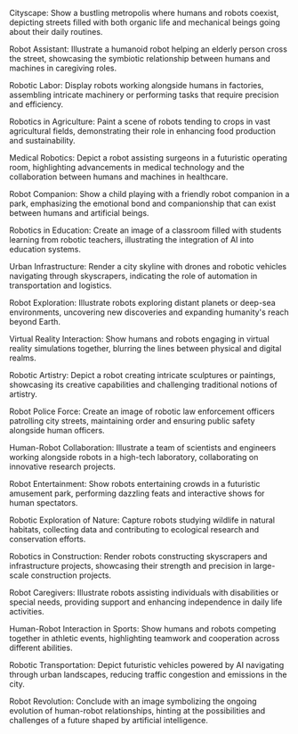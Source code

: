 Cityscape: Show a bustling metropolis where humans and robots coexist, depicting streets filled with both organic life and mechanical beings going about their daily routines.

Robot Assistant: Illustrate a humanoid robot helping an elderly person cross the street, showcasing the symbiotic relationship between humans and machines in caregiving roles.

Robotic Labor: Display robots working alongside humans in factories, assembling intricate machinery or performing tasks that require precision and efficiency.

Robotics in Agriculture: Paint a scene of robots tending to crops in vast agricultural fields, demonstrating their role in enhancing food production and sustainability.

Medical Robotics: Depict a robot assisting surgeons in a futuristic operating room, highlighting advancements in medical technology and the collaboration between humans and machines in healthcare.

Robot Companion: Show a child playing with a friendly robot companion in a park, emphasizing the emotional bond and companionship that can exist between humans and artificial beings.

Robotics in Education: Create an image of a classroom filled with students learning from robotic teachers, illustrating the integration of AI into education systems.

Urban Infrastructure: Render a city skyline with drones and robotic vehicles navigating through skyscrapers, indicating the role of automation in transportation and logistics.

Robot Exploration: Illustrate robots exploring distant planets or deep-sea environments, uncovering new discoveries and expanding humanity's reach beyond Earth.

Virtual Reality Interaction: Show humans and robots engaging in virtual reality simulations together, blurring the lines between physical and digital realms.

Robotic Artistry: Depict a robot creating intricate sculptures or paintings, showcasing its creative capabilities and challenging traditional notions of artistry.

Robot Police Force: Create an image of robotic law enforcement officers patrolling city streets, maintaining order and ensuring public safety alongside human officers.

Human-Robot Collaboration: Illustrate a team of scientists and engineers working alongside robots in a high-tech laboratory, collaborating on innovative research projects.

Robot Entertainment: Show robots entertaining crowds in a futuristic amusement park, performing dazzling feats and interactive shows for human spectators.

Robotic Exploration of Nature: Capture robots studying wildlife in natural habitats, collecting data and contributing to ecological research and conservation efforts.

Robotics in Construction: Render robots constructing skyscrapers and infrastructure projects, showcasing their strength and precision in large-scale construction projects.

Robot Caregivers: Illustrate robots assisting individuals with disabilities or special needs, providing support and enhancing independence in daily life activities.

Human-Robot Interaction in Sports: Show humans and robots competing together in athletic events, highlighting teamwork and cooperation across different abilities.

Robotic Transportation: Depict futuristic vehicles powered by AI navigating through urban landscapes, reducing traffic congestion and emissions in the city.

Robot Revolution: Conclude with an image symbolizing the ongoing evolution of human-robot relationships, hinting at the possibilities and challenges of a future shaped by artificial intelligence.